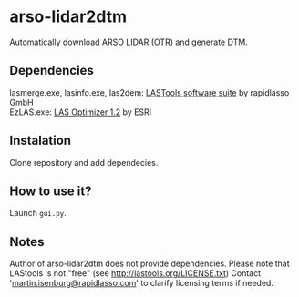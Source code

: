 # arso-lidar2dtm
Automatically download ARSO LIDAR (OTR) and generate DTM.

## Dependencies
lasmerge.exe, lasinfo.exe, las2dem: [LASTools software suite](https://rapidlasso.com/lastools/) by rapidlasso GmbH   
EzLAS.exe: [LAS Optimizer 1.2](https://www.arcgis.com/home/item.html?id=787794cdbd384261bc9bf99a860a374f) by ESRI

## Instalation
Clone repository and add dependecies.

## How to use it?
Launch `gui.py`.

## Notes
Author of arso-lidar2dtm does not provide dependencies.
Please note that LAStools is not "free" (see http://lastools.org/LICENSE.txt)
Contact 'martin.isenburg@rapidlasso.com' to clarify licensing terms if needed.
